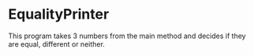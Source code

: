 # EqualityPrinter

This program takes 3 numbers from the main method and decides if they are equal, different or neither.
